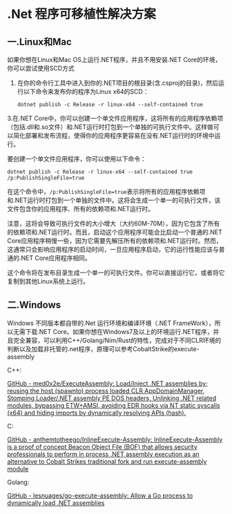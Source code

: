 # .Net 程序可移植性解决方案

## 一.Linux和Mac

如果你想在Linux和Mac OS上运行.NET程序，并且不用安装.NET Core的环境，你可以尝试使用SCD方式

1. 在你的命令行工具中进入到你的.NET项目的根目录(含.csproj的目录)，然后运行以下命令来发布你的程序为Linux x64的SCD：

   ```
   dotnet publish -c Release -r linux-x64 --self-contained true
   ```

3.在.NET Core中，你可以创建一个单文件应用程序，这将所有的应用程序依赖项（包括.dll和.so文件）和.NET运行时打包到一个单独的可执行文件中。这样做可以简化部署和发布流程，使得你的应用程序更容易在没有.NET运行时的环境中运行。

要创建一个单文件应用程序，你可以使用以下命令：

```
dotnet publish -c Release -r linux-x64 --self-contained true /p:PublishSingleFile=true
```

在这个命令中，`/p:PublishSingleFile=true`表示将所有的应用程序依赖项和.NET运行时打包到一个单独的文件中。这将会生成一个单一的可执行文件，该文件包含你的应用程序、所有的依赖项和.NET运行时。

注意，这将会导致可执行文件的大小增大（大约60M-70M），因为它包含了所有的依赖项和.NET运行时。而且，启动这个应用程序可能会比启动一个普通的.NET Core应用程序稍慢一些，因为它需要先解压所有的依赖项和.NET运行时。然而，这通常只会影响应用程序的启动时间，一旦应用程序启动，它的运行性能应该与普通的.NET Core应用程序相同。

这个命令将在发布目录生成一个单一的可执行文件。你可以直接运行它，或者将它复制到其他Linux系统上运行。



## 二.Windows

Windows 不同版本都自带的.Net 运行环境和编译环境（.NET FrameWork），所以无需下载.NET Core。如果你想在Windows7及以上的环境运行.NET程序，并且完全兼容，可以利用C++/Golang/Nim/Rust的特性，完成对于不同CLR环境的判断以及加载非托管的.net程序，原理可以参考CobaltStrike的execute-assembly

C++:

[GitHub - med0x2e/ExecuteAssembly: Load/Inject .NET assemblies by; reusing the host (spawnto) process loaded CLR AppDomainManager, Stomping Loader/.NET assembly PE DOS headers, Unlinking .NET related modules, bypassing ETW+AMSI, avoiding EDR hooks via NT static syscalls (x64) and hiding imports by dynamically resolving APIs (hash).](https://github.com/med0x2e/ExecuteAssembly)



C:

[GitHub - anthemtotheego/InlineExecute-Assembly: InlineExecute-Assembly is a proof of concept Beacon Object File (BOF) that allows security professionals to perform in process .NET assembly execution as an alternative to Cobalt Strikes traditional fork and run execute-assembly module](https://github.com/anthemtotheego/InlineExecute-Assembly)



Golang:

[GitHub - lesnuages/go-execute-assembly: Allow a Go process to dynamically load .NET assemblies](https://github.com/lesnuages/go-execute-assembly)


